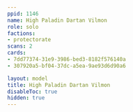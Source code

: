 ```yaml
---
ppid: 1146
name: High Paladin Dartan Vilmon
role: solo
factions:
- protectorate
scans: 2
cards:
- 7dd77374-31e9-3986-bed3-8182f576140a
- 307920a5-bf04-37dc-a5ea-9ae93d6d90a6

layout: model
title: High Paladin Dartan Vilmon
disableToc: true
hidden: true
---
```

